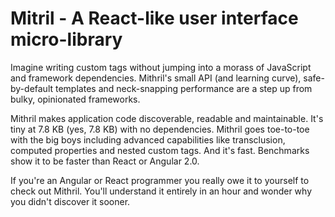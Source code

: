 Mitril - A React-like user interface micro-library
==================================================

Imagine writing custom tags without jumping into a morass of JavaScript
and framework dependencies. Mithril's small API (and learning curve),
safe-by-default templates and neck-snapping performance are a step up
from bulky, opinionated frameworks.

Mithril makes application code discoverable, readable and maintainable.
It's tiny at 7.8 KB (yes, 7.8 KB) with no dependencies. Mithril
goes toe-to-toe with the big boys including advanced capabilities like
transclusion, computed properties and nested custom tags. And it's fast.
Benchmarks show it to be faster than React or Angular 2.0.

If you're an Angular or React programmer you really owe it to yourself
to check out Mithril. You'll understand it entirely in an hour and
wonder why you didn't discover it sooner.
